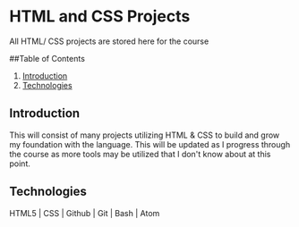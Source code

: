 # HTML and CSS Projects
 All HTML/ CSS projects are stored here for the course

##Table of Contents
1. [Introduction](#Introduction)
2. [Technologies](#Technoogies)

## Introduction <a name="Introduction"/>
 <body>This will consist of many projects utilizing HTML & CSS to build and grow my foundation with the language. This will be updated as I progress through the course as more tools may be utilized that I don't know about at this point. </body>

## Technologies
<body> HTML5 | CSS | Github | Git | Bash | Atom </body>
